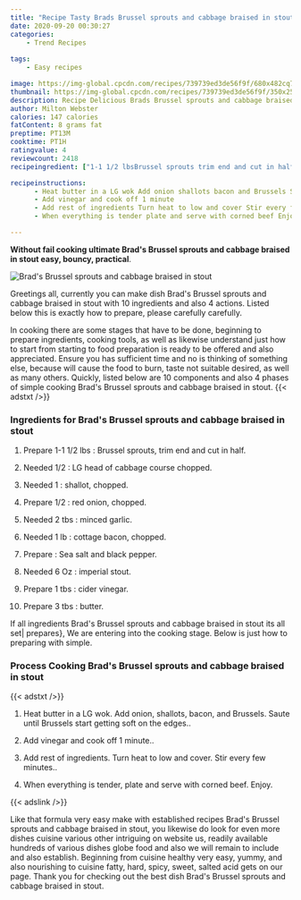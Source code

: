 ```yaml
---
title: "Recipe Tasty Brads Brussel sprouts and cabbage braised in stout"
date: 2020-09-20 00:30:27
categories:
    - Trend Recipes
    
tags:
    - Easy recipes

image: https://img-global.cpcdn.com/recipes/739739ed3de56f9f/680x482cq70/brads-brussel-sprouts-and-cabbage-braised-in-stout-recipe-main-photo.jpg
thumbnail: https://img-global.cpcdn.com/recipes/739739ed3de56f9f/350x250cq70/brads-brussel-sprouts-and-cabbage-braised-in-stout-recipe-main-photo.jpg
description: Recipe Delicious Brads Brussel sprouts and cabbage braised in stout with 10 ingredients and 4 stages of easy cooking.
author: Milton Webster
calories: 147 calories
fatContent: 8 grams fat
preptime: PT13M
cooktime: PT1H
ratingvalue: 4
reviewcount: 2418
recipeingredient: ["1-1 1/2 lbsBrussel sprouts trim end and cut in half", "1/2LG head of cabbage course chopped", "1shallot chopped", "1/2red onion chopped", "2 tbsminced garlic", "1 lbcottage bacon chopped", "Sea salt and black pepper", "6 Ozimperial stout", "1 tbscider vinegar", "3 tbsbutter"]

recipeinstructions: 
      - Heat butter in a LG wok Add onion shallots bacon and Brussels Saute until Brussels start getting soft on the edges 
      - Add vinegar and cook off 1 minute 
      - Add rest of ingredients Turn heat to low and cover Stir every few minutes 
      - When everything is tender plate and serve with corned beef Enjoy

---
```




**Without fail cooking ultimate Brad&#39;s Brussel sprouts and cabbage braised in stout easy, bouncy, practical**. 


![Brad&#39;s Brussel sprouts and cabbage braised in stout](https://img-global.cpcdn.com/recipes/739739ed3de56f9f/680x482cq70/brads-brussel-sprouts-and-cabbage-braised-in-stout-recipe-main-photo.jpg "Brad&#39;s Brussel sprouts and cabbage braised in stout")




Greetings all, currently you can make dish Brad&#39;s Brussel sprouts and cabbage braised in stout with 10 ingredients and also 4 actions. Listed below this is exactly how to prepare, please carefully carefully.

In cooking there are some stages that have to be done, beginning to prepare ingredients, cooking tools, as well as likewise understand just how to start from starting to food preparation is ready to be offered and also appreciated. Ensure you has sufficient time and no is thinking of something else, because will cause the food to burn, taste not suitable desired, as well as many others. Quickly, listed below are 10 components and also 4 phases of simple cooking Brad&#39;s Brussel sprouts and cabbage braised in stout.
{{< adstxt />}}

### Ingredients for Brad&#39;s Brussel sprouts and cabbage braised in stout


1. Prepare 1-1 1/2 lbs : Brussel sprouts, trim end and cut in half.

1. Needed 1/2 : LG head of cabbage course chopped.

1. Needed 1 : shallot, chopped.

1. Prepare 1/2 : red onion, chopped.

1. Needed 2 tbs : minced garlic.

1. Needed 1 lb : cottage bacon, chopped.

1. Prepare  : Sea salt and black pepper.

1. Needed 6 Oz : imperial stout.

1. Prepare 1 tbs : cider vinegar.

1. Prepare 3 tbs : butter.



If all ingredients Brad&#39;s Brussel sprouts and cabbage braised in stout its all set| prepares}, We are entering into the cooking stage. Below is just how to preparing with simple.

### Process Cooking Brad&#39;s Brussel sprouts and cabbage braised in stout

{{< adstxt />}}


1. Heat butter in a LG wok. Add onion, shallots, bacon, and Brussels. Saute until Brussels start getting soft on the edges..



1. Add vinegar and cook off 1 minute..



1. Add rest of ingredients. Turn heat to low and cover. Stir every few minutes..



1. When everything is tender, plate and serve with corned beef. Enjoy.





{{< adslink />}}

Like that formula very easy make with established recipes Brad&#39;s Brussel sprouts and cabbage braised in stout, you likewise do look for even more dishes cuisine various other intriguing on website us, readily available hundreds of various dishes globe food and also we will remain to include and also establish. Beginning from cuisine healthy very easy, yummy, and also nourishing to cuisine fatty, hard, spicy, sweet, salted acid gets on our page. Thank you for checking out the best dish Brad&#39;s Brussel sprouts and cabbage braised in stout.
